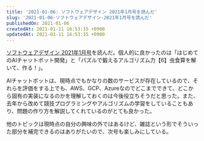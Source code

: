 ```yaml
---
title: '2021-01-06: ソフトウェアデザイン 2021年1月号を読んだ'
slug: '2021-01-06-ソフトウェアデザイン-2021年1月号を読んだ'
publishedOn: 2021-01-06
createdAt: 2021-01-11 16:53:35 +0900
updatedAt: 2021-01-11 16:53:35 +0900
---
```

[ソフトウェアデザイン 2021年1月号](https://amzn.to/38wfUNc)を読んだ。個人的に良かったのは「はじめてのAIチャットボット開発」と「パズルで鍛えるアルゴリズム力【6】虫食算を解いて、作る！」。

AIチャットボットは、現時点でもかなりの数のサービスが存在しているので、それらを評価をする上でも、AWS、GCP、Azureなのでどこまでできて、どこから固有の実装になるのかを理解しておくのは今後役立ちそうだと思った。また、去年から改めて競技プログラミングやアルゴリズムの学習をしていることもあり、問題の作り方を解説してくれているのがとても良かった。

他のトピックは現時点の自分の興味の外ではあるけど、雑誌という形でそういった部分を補完できるのはありがたいので、次号も楽しみにしている。
